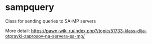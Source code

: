 # sampquery
Class for sending queries to SA-MP servers

More detail: https://pawn-wiki.ru/index.php?/topic/51733-klass-dlja-otpravki-zaprosov-na-servera-sa-mp/
